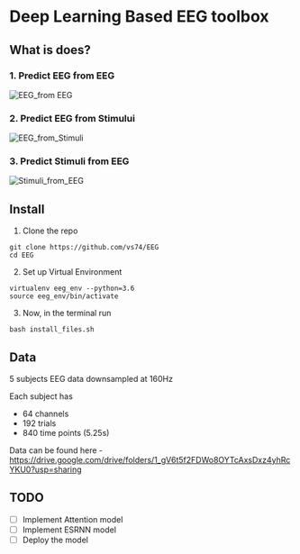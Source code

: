 # Deep Learning Based EEG toolbox
## What is does?

### 1. Predict EEG from EEG
![EEG_from EEG](https://github.com/vs74/EEG/blob/master/.static/images/EEG_from_EEG.png)
### 2. Predict EEG from Stimului
![EEG_from_Stimuli](https://github.com/vs74/EEG/blob/master/.static/images/EEG_from_Stimuli.png)
### 3. Predict Stimuli from EEG

![Stimuli_from_EEG](https://github.com/vs74/EEG/blob/master/.static/images/Stimulus_from_EEG.png)
## Install
1. Clone the repo
~~~
git clone https://github.com/vs74/EEG
cd EEG
~~~
2. Set up Virtual Environment
```
virtualenv eeg_env --python=3.6
source eeg_env/bin/activate
```

3. Now, in the terminal run
```
bash install_files.sh
```

## Data
5 subjects EEG data downsampled at 160Hz <br>

Each subject has 
- 64 channels
- 192 trials
- 840 time points (5.25s) 

Data can be found here - https://drive.google.com/drive/folders/1_gV6t5f2FDWo8OYTcAxsDxz4yhRcYKU0?usp=sharing

## TODO
- [ ] Implement Attention model
- [ ] Implement ESRNN model
- [ ] Deploy the model 